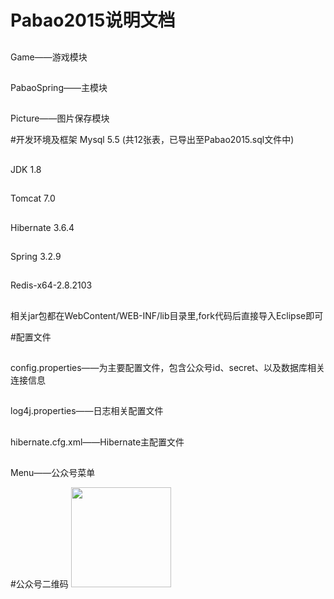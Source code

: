 # Pabao2015说明文档
##
Game——游戏模块
##
PabaoSpring——主模块
##
Picture——图片保存模块

#开发环境及框架
Mysql 5.5 (共12张表，已导出至Pabao2015.sql文件中)
##
JDK 1.8
##
Tomcat 7.0
##
Hibernate 3.6.4
##
Spring 3.2.9
##
Redis-x64-2.8.2103
##
相关jar包都在WebContent/WEB-INF/lib目录里,fork代码后直接导入Eclipse即可

#配置文件
##
config.properties——为主要配置文件，包含公众号id、secret、以及数据库相关连接信息
##
log4j.properties——日志相关配置文件
##
hibernate.cfg.xml——Hibernate主配置文件
##
Menu——公众号菜单

#公众号二维码
<img src='http://files.cnblogs.com/files/mrpod2g/qrcode_for_gh_6a532081c36b_430.gif' width='160' />

